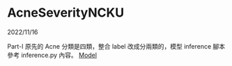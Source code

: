 
# AcneSeverityNCKU

2022/11/16

Part-I
原先的 Acne 分類是四類，整合 label 改成分兩類的，模型 inference 腳本參考 inference.py 內容。
[Model](https://drive.google.com/drive/folders/1MF7mUerrxCxXUo7TRsYM3QxMRKvekX2z?usp=share_link)

